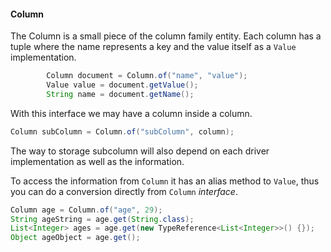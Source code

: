 #### Column

The Column is a small piece of the column family entity. Each column has a tuple where the name represents a key and the value itself as a `Value` implementation.

```java
        Column document = Column.of("name", "value");
        Value value = document.getValue();
        String name = document.getName();
```

With this interface we may have a column inside a column.

```java
Column subColumn = Column.of("subColumn", column);
```

The way to storage subcolumn will also depend on each driver implementation as well as the information.

To access the information from `Column` it has an alias method to `Value`, thus you can do a conversion directly from `Column` _interface_.

```java
Column age = Column.of("age", 29);
String ageString = age.get(String.class);
List<Integer> ages = age.get(new TypeReference<List<Integer>>() {});
Object ageObject = age.get();
```
